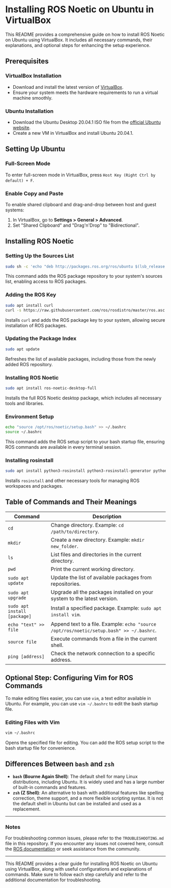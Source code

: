 # Installing ROS Noetic on Ubuntu in VirtualBox

This README provides a comprehensive guide on how to install ROS Noetic on Ubuntu using VirtualBox. It includes all necessary commands, their explanations, and optional steps for enhancing the setup experience.

## Prerequisites

### VirtualBox Installation
- Download and install the latest version of [VirtualBox](https://www.virtualbox.org/).
- Ensure your system meets the hardware requirements to run a virtual machine smoothly.

### Ubuntu Installation
- Download the Ubuntu Desktop 20.04.1 ISO file from the [official Ubuntu website](https://releases.ubuntu.com/20.04/).
- Create a new VM in VirtualBox and install Ubuntu 20.04.1.

## Setting Up Ubuntu

### Full-Screen Mode
To enter full-screen mode in VirtualBox, press `Host Key (Right Ctrl by default) + F`.

### Enable Copy and Paste
To enable shared clipboard and drag-and-drop between host and guest systems:
1. In VirtualBox, go to **Settings > General > Advanced**.
2. Set "Shared Clipboard" and "Drag'n'Drop" to "Bidirectional".

## Installing ROS Noetic

### Setting Up the Sources List
```sh
sudo sh -c 'echo "deb http://packages.ros.org/ros/ubuntu $(lsb_release -sc) main" > /etc/apt/sources.list.d/ros-noetic.list'
```
This command adds the ROS package repository to your system's sources list, enabling access to ROS packages.

### Adding the ROS Key
```sh
sudo apt install curl
curl -s https://raw.githubusercontent.com/ros/rosdistro/master/ros.asc | sudo apt-key add -
```
Installs `curl` and adds the ROS package key to your system, allowing secure installation of ROS packages.

### Updating the Package Index
```sh
sudo apt update
```
Refreshes the list of available packages, including those from the newly added ROS repository.

### Installing ROS Noetic
```sh
sudo apt install ros-noetic-desktop-full
```
Installs the full ROS Noetic desktop package, which includes all necessary tools and libraries.

### Environment Setup
```sh
echo "source /opt/ros/noetic/setup.bash" >> ~/.bashrc
source ~/.bashrc
```
This command adds the ROS setup script to your bash startup file, ensuring ROS commands are available in every terminal session.

### Installing rosinstall
```sh
sudo apt install python3-rosinstall python3-rosinstall-generator python3-wstool build-essential
```
Installs `rosinstall` and other necessary tools for managing ROS workspaces and packages.

## Table of Commands and Their Meanings

| Command                         | Description |
|---------------------------------|-------------|
| `cd`                            | Change directory. Example: `cd /path/to/directory`. |
| `mkdir`                         | Create a new directory. Example: `mkdir new_folder`. |
| `ls`                            | List files and directories in the current directory. |
| `pwd`                           | Print the current working directory. |
| `sudo apt update`               | Update the list of available packages from repositories. |
| `sudo apt upgrade`              | Upgrade all the packages installed on your system to the latest version. |
| `sudo apt install [package]`    | Install a specified package. Example: `sudo apt install vim`. |
| `echo "text" >> file`           | Append text to a file. Example: `echo "source /opt/ros/noetic/setup.bash" >> ~/.bashrc`. |
| `source file`                   | Execute commands from a file in the current shell. |
| `ping [address]`                | Check the network connection to a specific address. |

## Optional Step: Configuring Vim for ROS Commands

To make editing files easier, you can use `vim`, a text editor available in Ubuntu. For example, you can use `vim ~/.bashrc` to edit the bash startup file.

### Editing Files with Vim
```sh
vim ~/.bashrc
```
Opens the specified file for editing. You can add the ROS setup script to the bash startup file for convenience.

## Differences Between `bash` and `zsh`

- **`bash` (Bourne Again Shell)**: The default shell for many Linux distributions, including Ubuntu. It is widely used and has a large number of built-in commands and features.
- **`zsh` (Z Shell)**: An alternative to bash with additional features like spelling correction, theme support, and a more flexible scripting syntax. It is not the default shell in Ubuntu but can be installed and used as a replacement.

---

### Notes
For troubleshooting common issues, please refer to the `TROUBLESHOOTING.md` file in this repository. If you encounter any issues not covered here, consult the [ROS documentation](http://wiki.ros.org/noetic) or seek assistance from the community.

---

This README provides a clear guide for installing ROS Noetic on Ubuntu using VirtualBox, along with useful configurations and explanations of commands. Make sure to follow each step carefully and refer to the additional documentation for troubleshooting.
